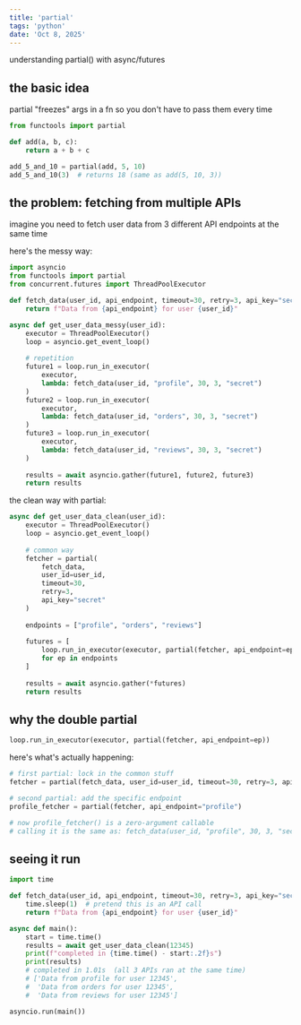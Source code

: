 ```yaml
---
title: 'partial'
tags: 'python'
date: 'Oct 8, 2025'
---
```


understanding partial() with async/futures

## the basic idea

partial "freezes" args in a fn so you don't have to pass them every time

```py
from functools import partial

def add(a, b, c):
    return a + b + c

add_5_and_10 = partial(add, 5, 10)
add_5_and_10(3)  # returns 18 (same as add(5, 10, 3))
```

## the problem: fetching from multiple APIs

imagine you need to fetch user data from 3 different API endpoints at the same time

here's the messy way:

```py
import asyncio
from functools import partial
from concurrent.futures import ThreadPoolExecutor

def fetch_data(user_id, api_endpoint, timeout=30, retry=3, api_key="secret"):
    return f"Data from {api_endpoint} for user {user_id}"

async def get_user_data_messy(user_id):
    executor = ThreadPoolExecutor()
    loop = asyncio.get_event_loop()
    
    # repetition
    future1 = loop.run_in_executor(
        executor,
        lambda: fetch_data(user_id, "profile", 30, 3, "secret")
    )
    future2 = loop.run_in_executor(
        executor,
        lambda: fetch_data(user_id, "orders", 30, 3, "secret")
    )
    future3 = loop.run_in_executor(
        executor,
        lambda: fetch_data(user_id, "reviews", 30, 3, "secret")
    )
    
    results = await asyncio.gather(future1, future2, future3)
    return results
```

the clean way with partial:

```py
async def get_user_data_clean(user_id):
    executor = ThreadPoolExecutor()
    loop = asyncio.get_event_loop()
    
    # common way
    fetcher = partial(
        fetch_data,
        user_id=user_id,
        timeout=30,
        retry=3,
        api_key="secret"
    )
    
    endpoints = ["profile", "orders", "reviews"]
    
    futures = [
        loop.run_in_executor(executor, partial(fetcher, api_endpoint=ep))
        for ep in endpoints
    ]
    
    results = await asyncio.gather(*futures)
    return results
```

## why the double partial

```py
loop.run_in_executor(executor, partial(fetcher, api_endpoint=ep))
```

here's what's actually happening:

```py
# first partial: lock in the common stuff
fetcher = partial(fetch_data, user_id=user_id, timeout=30, retry=3, api_key="secret")

# second partial: add the specific endpoint
profile_fetcher = partial(fetcher, api_endpoint="profile")

# now profile_fetcher() is a zero-argument callable
# calling it is the same as: fetch_data(user_id, "profile", 30, 3, "secret")
```

## seeing it run

```py
import time

def fetch_data(user_id, api_endpoint, timeout=30, retry=3, api_key="secret"):
    time.sleep(1)  # pretend this is an API call
    return f"Data from {api_endpoint} for user {user_id}"

async def main():
    start = time.time()
    results = await get_user_data_clean(12345)
    print(f"completed in {time.time() - start:.2f}s")
    print(results)
    # completed in 1.01s  (all 3 APIs ran at the same time)
    # ['Data from profile for user 12345', 
    #  'Data from orders for user 12345',
    #  'Data from reviews for user 12345']

asyncio.run(main())
```